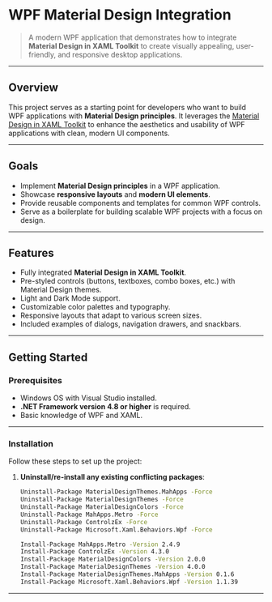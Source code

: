 # WPF Material Design Integration

> A modern WPF application that demonstrates how to integrate **Material Design in XAML Toolkit** to create visually appealing, user-friendly, and responsive desktop applications.

---

## Overview

This project serves as a starting point for developers who want to build WPF applications with **Material Design principles**. It leverages the [Material Design in XAML Toolkit](https://github.com/MaterialDesignInXAML/MaterialDesignInXamlToolkit) to enhance the aesthetics and usability of WPF applications with clean, modern UI components.

---

## Goals

- Implement **Material Design principles** in a WPF application.
- Showcase **responsive layouts** and **modern UI elements**.
- Provide reusable components and templates for common WPF controls.
- Serve as a boilerplate for building scalable WPF projects with a focus on design.

---

## Features

- Fully integrated **Material Design in XAML Toolkit**.
- Pre-styled controls (buttons, textboxes, combo boxes, etc.) with Material Design themes.
- Light and Dark Mode support.
- Customizable color palettes and typography.
- Responsive layouts that adapt to various screen sizes.
- Included examples of dialogs, navigation drawers, and snackbars.

---

## Getting Started

### Prerequisites

- Windows OS with Visual Studio installed.
- **.NET Framework version 4.8 or higher** is required.
- Basic knowledge of WPF and XAML.

---

### Installation

Follow these steps to set up the project:

1. **Uninstall/re-install any existing conflicting packages**:
   ```bash
   Uninstall-Package MaterialDesignThemes.MahApps -Force
   Uninstall-Package MaterialDesignThemes -Force
   Uninstall-Package MaterialDesignColors -Force
   Uninstall-Package MahApps.Metro -Force
   Uninstall-Package ControlzEx -Force
   Uninstall-Package Microsoft.Xaml.Behaviors.Wpf -Force

   Install-Package MahApps.Metro -Version 2.4.9
   Install-Package ControlzEx -Version 4.3.0
   Install-Package MaterialDesignColors -Version 2.0.0
   Install-Package MaterialDesignThemes -Version 4.0.0
   Install-Package MaterialDesignThemes.MahApps -Version 0.1.6
   Install-Package Microsoft.Xaml.Behaviors.Wpf -Version 1.1.39
---



